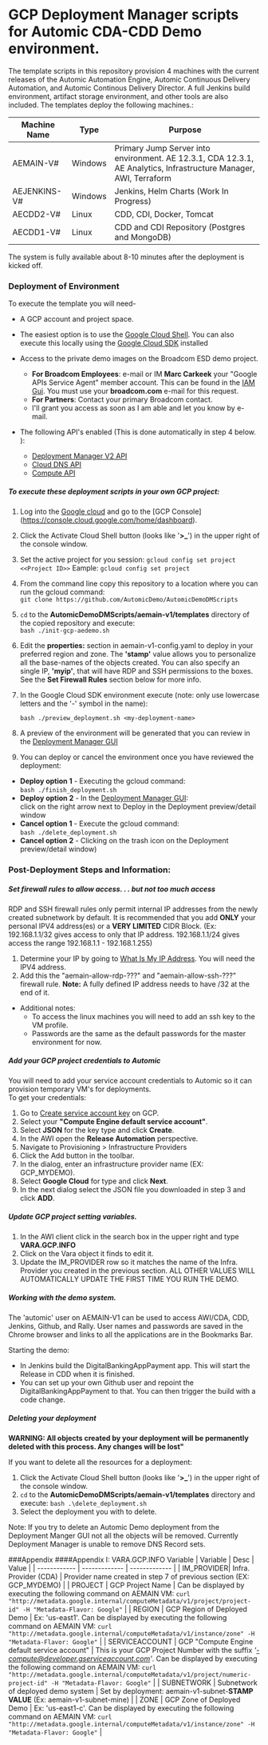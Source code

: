 # GCP Deployment Manager scripts for Automic CDA-CDD Demo environment.
The template scripts in this repository provision 4 machines with the current releases of the Automic Automation Engine, Automic Continuous Delivery Automation, and Automic Continous Delivery Director. A full Jenkins build environment, artifact storage environment, and other tools are also included.
The templates deploy the following machines.:  

| Machine Name | Type | Purpose |
| ---- | ---- | ---- |
| AEMAIN-V# | Windows | Primary Jump Server into environment. AE 12.3.1, CDA 12.3.1, AE Analytics, Infrastructure Manager, AWI, Terraform |
| AEJENKINS-V# | Windows | Jenkins, Helm Charts (Work In Progress) |
| AECDD2-V# | Linux | CDD, CDI, Docker, Tomcat |
| AECDD1-V# | Linux | CDD and CDI Repository (Postgres and MongoDB) |

The system is fully available about 8-10 minutes after the deployment is kicked off.

### Deployment of Environment

To execute the template you will need-
+ A GCP account and project space.
+ The easiest option is to use the [Google Cloud Shell](https://cloud.google.com/shell/docs/). You can also execute this locally using the [Google Cloud SDK](https://cloud.google.com/sdk/docs/) installed
+ Access to the private demo images on the Broadcom ESD demo project.

  - **For Broadcom Employees**: e-mail or IM **Marc Carkeek** your "Google APIs Service Agent" member account. This can be found in the [IAM Gui](https://console.cloud.google.com/iam-admin/iam). You must use your **broadcom.com** e-mail for this request.
  - **For Partners**: Contact your primary Broadcom contact.
  - I'll grant you access as soon as I am able and let you know by e-mail.
+ The following API's enabled (This is done automatically in step 4 below. ):
  - [Deployment Manager V2 API](https://console.cloud.google.com/apis/library/deploymentmanager.googleapis.com?q=deploy)
  - [Cloud DNS API](https://console.cloud.google.com/apis/library/dns.googleapis.com?q=cloud%20dns)
  - [Compute API](https://console.cloud.google.com/apis/library/compute.googleapis.com?q=compute)

##### To execute these deployment scripts in your own GCP project:

1. Log into the [Google cloud](https://cloud.google.com/) and go to the [GCP Console] (https://console.cloud.google.com/home/dashboard).

2. Click the Activate Cloud Shell button (looks like '**>\_**') in the upper right of the console window.

2. Set the active project for you session:
   `gcloud config set project <<Project ID>>`
   Eample:
   `gcloud config set project `

3. From the command line copy this repository to a location where you can run the gcloud command:  
   `git clone https://github.com/AutomicDemo/AutomicDemoDMScripts`

4. `cd` to the **AutomicDemoDMScripts/aemain-v1/templates** directory of the copied repository and execute:  
   `bash ./init-gcp-aedemo.sh`

5. Edit the **properties:** section in aemain-v1-config.yaml to deploy in your preferred region and zone. The **'stamp'** value allows you to personalize all the base-names of the objects created. You can also specify an single IP, **'myip'**, that will have RDP and SSH permissions to the boxes. See the **Set Firewall Rules** section below for more info.  

6. In the Google Cloud SDK environment execute (note: only use lowercase letters and the '-' symbol in the name):  

   `bash ./preview_deployment.sh <my-deployment-name>`

7. A preview of the environment will be generated that you can review in the [Deployment Manager GUI](https://console.cloud.google.com/dm/deployments)

8. You can deploy or cancel the environment once you have reviewed the deployment:  
  * **Deploy option 1** - Executing the gcloud command:  
     `bash ./finish_deployment.sh`
  * **Deploy option 2** - In the [Deployment Manager GUI](https://console.cloud.google.com/dm/deployments):  
    click on the right arrow next to Deploy in the Deployment preview/detail window
  * **Cancel option 1** - Execute the gcloud command:  
     `bash ./delete_deployment.sh`
  * **Cancel option 2** - Clicking on the trash icon on the Deployment preview/detail window)

### Post-Deployment Steps and Information:

##### Set firewall rules to allow access. . . but not too much access
RDP and SSH firewall rules only permit internal IP addresses from the newly created subnetwork by default. It is recommended that you add **ONLY** your personal IPV4 address(es) or a **VERY LIMITED** CIDR Block. (Ex: 192.168.1.1/32 gives access to only that IP address. 192.168.1.1/24 gives access the range 192.168.1.1 - 192.168.1.255)
1. Determine your IP by going to [What Is My IP Address](https://whatismyipaddress.com/). You will need the IPV4 address.
2. Add this the "aemain-allow-rdp-???" and "aemain-allow-ssh-???" firewall rule. **Note:** A fully defined IP address needs to have /32 at the end of it.  

- Additional notes:  
   - To access the linux machines you will need to add an ssh key to the VM profile.  
   - Passwords are the same as the default passwords for the master environment for now.  

##### Add your GCP project credentials to Automic
You will need to add your service account credentials to Automic so it can provision temporary VM's for deployments.  
To get your credentials:  
1. Go to [Create service account key](https://console.cloud.google.com/apis/credentials/serviceaccountkey) on GCP.  
2. Select your **"Compute Engine default service account"**.  
3. Select **JSON** for the key type and click **Create**.
4. In the AWI open the **Release Automation** perspective.  
5. Navigate to Provisioning > Infrastructure Providers
6. Click the Add button in the toolbar.
7. In the dialog, enter an infrastructure provider name (EX: GCP_MYDEMO).
8. Select **Google Cloud** for type and click **Next**.  
9. In the next dialog select the JSON file you downloaded in step 3 and click **ADD**.

##### Update GCP project setting variables.
1. In the AWI client click in the search box in the upper right and type **VARA.GCP.INFO**
2. Click on the Vara object it finds to edit it.
3. Update the IM_PROVIDER row so it matches the name of the Infra. Provider you created in the previous section. ALL OTHER VALUES WILL AUTOMATICALLY UPDATE THE FIRST TIME YOU RUN THE DEMO.   

##### Working with the demo system.

The 'automic' user on AEMAIN-V1 can be used to access AWI/CDA, CDD, Jenkins, Github, and Rally. User names and passwords are saved in the Chrome browser and links to all the applications are in the Bookmarks Bar.

Starting the demo:  
- In Jenkins build the DigitalBankingAppPayment app. This will start the Release in CDD when it is finished.
- You can set up your own Github user and repoint the DigitalBankingAppPayment to that. You can then trigger the build with a code change.

##### Deleting your deployment

**WARNING: All objects created by your deployment will be permanently deleted with this process. Any changes will be lost"**

If you want to delete all the resources for a deployment:  
1. Click the Activate Cloud Shell button (looks like '**>\_**') in the upper right of the console window.
2. `cd` to the **AutomicDemoDMScripts/aemain-v1/templates** directory and execute:
    `bash .\delete_deployment.sh`
3. Select the deployment you with to delete.

Note: If you try to delete an Automic Demo deployment from the Deployment Manger GUI not all the objects will be removed. Currently Deployment Manager is unable to remove DNS Record sets.

###Appendix
####Appendix I: VARA.GCP.INFO Variable
| Variable | Desc | Value |
| ------------ | ------------- | ------------- |
| IM_PROVIDER| Infra. Provider (CDA) | Provider name created in step 7 of previous section (EX: GCP_MYDEMO) |
| PROJECT | GCP Project Name | Can be displayed by executing the following command on AEMAIN VM:  `curl "http://metadata.google.internal/computeMetadata/v1/project/project-id" -H "Metadata-Flavor: Google"` |
| REGION | GCP Region of Deployed Demo | Ex: 'us-east1'. Can be displayed by executing the following command on AEMAIN VM:  `curl "http://metadata.google.internal/computeMetadata/v1/instance/zone" -H "Metadata-Flavor: Google"` |
| SERVICEACCOUNT | GCP "Compute Engine default service account" | This is your GCP Project Number with the suffix *'-compute@developer.gserviceaccount.com'*. Can be displayed by executing the following command on AEMAIN VM:  `curl "http://metadata.google.internal/computeMetadata/v1/project/numeric-project-id" -H "Metadata-Flavor: Google"` |
| SUBNETWORK | Subnetwork of deployed demo system | Set by deployment: aemain-v1-subnet-**STAMP VALUE** (Ex: aemain-v1-subnet-mine) |
| ZONE | GCP Zone of Deployed Demo | Ex: 'us-east1-c'. Can be displayed by executing the following command on AEMAIN VM:  `curl "http://metadata.google.internal/computeMetadata/v1/instance/zone" -H "Metadata-Flavor: Google"` |
